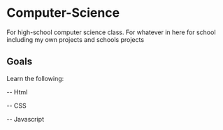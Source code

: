 # Computer-Science
For high-school computer science class.
For whatever in here for school including my own projects and schools projects

## Goals
Learn the following:

-- Html

-- CSS

-- Javascript
